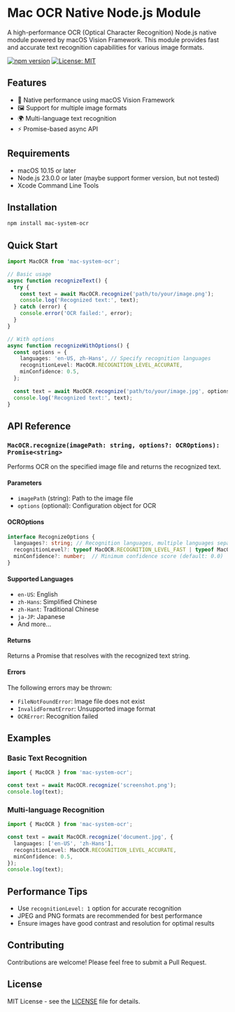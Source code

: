 # Mac OCR Native Node.js Module

A high-performance OCR (Optical Character Recognition) Node.js native module powered by macOS Vision Framework. This module provides fast and accurate text recognition capabilities for various image formats.

[![npm version](https://badge.fury.io/js/mac-system-ocr.svg)](https://badge.fury.io/js/mac-system-ocr)
[![License: MIT](https://img.shields.io/badge/License-MIT-yellow.svg)](https://opensource.org/licenses/MIT)

## Features

- 🚀 Native performance using macOS Vision Framework
- 🖼️ Support for multiple image formats
- 🌍 Multi-language text recognition
- ⚡️ Promise-based async API

## Requirements

- macOS 10.15 or later
- Node.js 23.0.0 or later (maybe support former version, but not tested)
- Xcode Command Line Tools

## Installation

```bash
npm install mac-system-ocr
```

## Quick Start

```typescript
import MacOCR from 'mac-system-ocr';

// Basic usage
async function recognizeText() {
  try {
    const text = await MacOCR.recognize('path/to/your/image.png');
    console.log('Recognized text:', text);
  } catch (error) {
    console.error('OCR failed:', error);
  }
}

// With options
async function recognizeWithOptions() {
  const options = {
    languages: 'en-US, zh-Hans', // Specify recognition languages
    recognitionLevel: MacOCR.RECOGNITION_LEVEL_ACCURATE,
    minConfidence: 0.5,
  };
  
  const text = await MacOCR.recognize('path/to/your/image.jpg', options);
  console.log('Recognized text:', text);
}
```

## API Reference

### `MacOCR.recognize(imagePath: string, options?: OCROptions): Promise<string>`

Performs OCR on the specified image file and returns the recognized text.

#### Parameters

- `imagePath` (string): Path to the image file
- `options` (optional): Configuration object for OCR

#### OCROptions

```typescript
interface RecognizeOptions {
  languages?: string; // Recognition languages, multiple languages separated by commas (default: 'en-US')
  recognitionLevel?: typeof MacOCR.RECOGNITION_LEVEL_FAST | typeof MacOCR.RECOGNITION_LEVEL_ACCURATE; // Use fast recognition mode  or accurate recognition mode
  minConfidence?: number;  // Minimum confidence score (default: 0.0)
}
```

#### Supported Languages

- `en-US`: English
- `zh-Hans`: Simplified Chinese
- `zh-Hant`: Traditional Chinese
- `ja-JP`: Japanese
- And more...

#### Returns

Returns a Promise that resolves with the recognized text string.

#### Errors

The following errors may be thrown:
- `FileNotFoundError`: Image file does not exist
- `InvalidFormatError`: Unsupported image format
- `OCRError`: Recognition failed

## Examples

### Basic Text Recognition

```typescript
import { MacOCR } from 'mac-system-ocr';

const text = await MacOCR.recognize('screenshot.png');
console.log(text);
```

### Multi-language Recognition

```typescript
import { MacOCR } from 'mac-system-ocr';

const text = await MacOCR.recognize('document.jpg', {
  languages: ['en-US', 'zh-Hans'],
  recognitionLevel: MacOCR.RECOGNITION_LEVEL_ACCURATE,
  minConfidence: 0.5,
});
console.log(text);
```

## Performance Tips

- Use `recognitionLevel: 1` option for accurate recognition
- JPEG and PNG formats are recommended for best performance
- Ensure images have good contrast and resolution for optimal results

## Contributing

Contributions are welcome! Please feel free to submit a Pull Request.

## License

MIT License - see the [LICENSE](LICENSE) file for details.